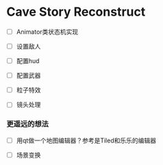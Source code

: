 # Cave Story Reconstruct



- [ ] Animator类状态机实现



- [ ] 设置敌人
- [ ] 配置hud
- [ ] 配置武器
- [ ] 粒子特效
- [ ] 镜头处理



### 更遥远的想法

- [ ] 用qt做一个地图编辑器？参考是Tiled和乐乐的编辑器
- [ ] 场景变换

